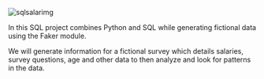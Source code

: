 ![sqlsalarimg](https://github.com/guzmanwolfrank/SQL/assets/29739578/8b0fd546-6254-45fe-9807-88bceb4fe859)



In this SQL project combines Python and SQL while generating fictional data using the Faker module.


We will generate information for a fictional survey which details salaries, survey questions, age and other data to then analyze and look for patterns in the data.



